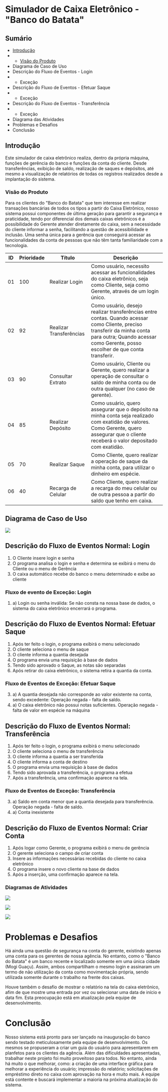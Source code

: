# Simulador de Caixa Eletrônico - "Banco do Batata"

## Sumário
- [Introdução](#Introdução)
- - [Visão do Produto](#Visão-do-produto)
- Diagrama de Caso de Uso
- Descrição do Fluxo de Eventos - Login
- - Exceção
- Descrição do Fluxo de Eventos - Efetuar Saque
- - Exceção
- Descrição do Fluxo de Eventos - Transferência
- - Exceção
- Diagrama das Atividades
- Problemas e Desafios
- Conclusão



## Introdução
Este simulador de caixa eletrônico realiza, dentro da própria máquina, funções de gerência do banco e funções da conta do cliente. Desde transferências, exibição de saldo, realização de saques e depósitos, até mesmo a visualização de relatórios de todas os registros realizados desde a implantação do sistema. 

### Visão do Produto

Para os clientes do "Banco do Batata" que tem interesse em realizar transações bancárias de todos os tipos a partir do Caixa Eletrônico, nosso sistema possui componentes de última geração para garantir a segurança e praticidade, tendo por diferencial dos demais caixas eletrônicos é a possibilidade do Gerente atender diretamente do caixa, sem a necessidade do cliente informar a senha, facilitando a questão de acessibilidade e inclusão. Uma senha única para a gerência que conseguirá acessar as funcionalidades da conta de pessoas que não têm tanta familiaridade com a tecnologia. 


| ID  | Prioridade | Título                  | Descrição                                                                                                                                                                                                  |
| :-: | ---------- | ----------------------- | ---------------------------------------------------------------------------------------------------------------------------------------------------------------------------------------------------------- |
| 01  | 100        | Realizar Login          | Como usuário, necessito acessar as funcionalidades do caixa eletrônico, seja como Cliente, seja como Gerente, através de um login único.                                                                   |
| 02  | 92         | Realizar Transferências | Como usuário, desejo realizar transferências entre contas. Quando acessar como Cliente, preciso transferir da minha conta para outra; Quando acessar como Gerente, posso escolher de que conta transferir. |
| 03  | 90         | Consultar Extrato       | Como usuário, Cliente ou Gerente, quero realizar a operação de consultar o saldo de minha conta ou de outra qualquer (no caso de gerente).                                                                 |
| 04  | 85         | Realizar Depósito       | Como usuário, quero assegurar que o depósito na minha conta seja realizado com exatidão de valores. Como Gerente, quero assegurar que o cliente receberá o valor depositado com exatidão.                  |
| 05  | 70         | Realizar Saque          | Como Cliente, quero realizar a operação de saque da minha conta, para utilizar o dinheiro em espécie.                                                                                                      |
| 06  | 40         | Recarga de Celular      | Como Cliente, quero realizar a recarga do meu celular ou de outra pessoa a partir do saldo que tenho em caixa.                                                                                             |


## Diagrama de Caso de Uso 
![](https://i.imgur.com/ROWOztD.png)

## Descrição do Fluxo de Eventos Normal: Login
1. O Cliente insere login e senha
2. O programa analisa o login e senha e determina se exibirá o menu do Cliente ou o menu de Gerência
3. O caixa automático recebe do banco o menu determinado e exibe ao cliente
### Fluxo de evento de Exceção: Login
1. a) Login ou senha inválida: Se não consta na nossa base de dados, o sistema do caixa eletrônico encerrará o programa. 
   
## Descrição do Fluxo de Eventos Normal: Efetuar Saque
1. Após ter feito o login, o programa exibirá o menu selecionado
2. O cliente seleciona o menu de saque
3. O cliente informa a quantia desejada
4. O programa envia uma requisição à base de dados
5. Tendo sido aprovado o Saque, as notas são separadas
6. Após retirar do caixa eletrônico, o sistema retira a quantia da conta.

### Fluxo de Eventos de Exceção: Efetuar Saque
3. a) A quantia desejada não corresponde ao valor existente na conta, sendo excedente: Operação negada - falta de saldo. 
4. a) O caixa eletrônico não possui notas suficientes. Operação negada - falta de valor em espécie na máquina

## Descrição do Fluxo de Eventos Normal: Transferência
1. Após ter feito o login, o programa exibirá o menu selecionado
2. O cliente seleciona o menu de transferência
3. O cliente informa a quantia a ser transferida
4. O cliente informa a conta de destino
5. O programa envia uma requisição à base de dados
6. Tendo sido aprovada a transferência, o programa a efetua
7. Após a transferência, uma confirmação aparece na tela. 

### Fluxo de Eventos de Exceção: Transferência
3. a) Saldo em conta menor que a quantia desejada para transferência. Operação negada - falta de saldo. 
4. a) Conta inexistente

## Descrição do Fluxo de Eventos Normal: Criar Conta
1. Após logar como Gerente, o programa exibirá o menu de gerência
2. O gerente seleciona o campo de criar conta
3. Insere as informações necessárias recebidas do cliente no caixa eletrônico
4. O programa insere o novo cliente na base de dados
5. Após a inserção, uma confirmação aparece na tela. 

### Diagramas de Atividades
![](https://i.imgur.com/xj3dUFC.png)

![](https://i.imgur.com/sbtgefe.png)

![](https://i.imgur.com/rD4nPip.png)

# Problemas e Desafios
Há ainda uma questão de segurança na conta do gerente, existindo apenas uma conta para os gerentes de nossa agência. No entanto, como o "Banco do Batata" é um banco recente e localizado somente em uma única cidade (Mogi Guaçu). Assim, ambos compartilham o mesmo login e assinaram um termo de não utilização da conta como movimentação própria, sendo utilizada somente durante o trabalho na frente dos caixas. 

Houve também o desafio de mostrar o relatório na tela do caixa eletrônico, afim de que mostre uma entrada por vez ou selecionar uma data de início e data fim. Esta preocupação está em atualização pela equipe de desenvolvimento. 

# Conclusão 
Nosso sistema está pronto para ser lançado na inauguração do banco sendo testado meticulosamente pela equipe de desenvolvimento. Os mesmos se propuseram a criar um guia do usuário para apresentarem em planfetos para os clientes da agência. Além das dificuldades apresentadas, trabalhar neste projeto foi muito proveitoso para todos. No entanto, ainda há muito o que melhorar, como: a criação de uma interface gráfica para melhorar a experiência do usuário; impressão do relatório; solicitações de empréstimo direto no caixa com aprovação na hora e muito mais. A equipe está contente e buscará implementar a maioria na próxima atualização do sistema.
